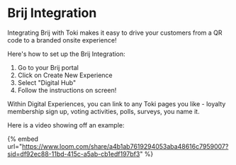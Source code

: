 # Brij Integration

Integrating Brij with Toki makes it easy to drive your customers from a QR code to a branded onsite experience!

Here's how to set up the Brij Integration:

1. Go to your Brij portal
2. Click on Create New Experience
3. Select "Digital Hub"
4. Follow the instructions on screen!

Within Digital Experiences, you can link to any Toki pages you like - loyalty membership sign up, voting activities, polls, surveys, you name it.&#x20;

Here is a video showing off an example:

{% embed url="https://www.loom.com/share/a4b1ab7619294053aba48616c7959007?sid=df92ec88-11bd-415c-a5ab-cb1edf197bf3" %}
